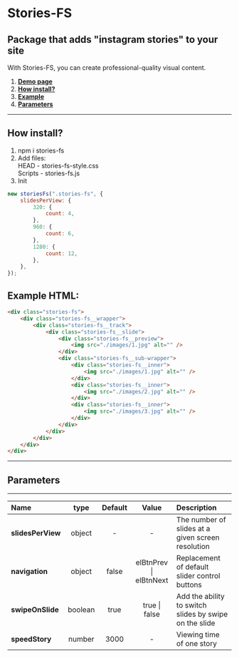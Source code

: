 # Stories-FS

## Package that adds "instagram stories" to your site

With Stories-FS, you can create professional-quality visual content.

1. [**Demo page**](https://alekseevich-psk.github.io/storiesForSite/dist/)
2. [**How install?**](#how-install)
3. [**Example**](#example)
4. [**Parameters**](#parameters)

---

## How install?

1. npm i stories-fs
2. Add files: <br> HEAD - stories-fs-style.css <br>
   Scripts - stories-fs.js
3. Init

```js
new storiesFs(".stories-fs", {
    slidesPerView: {
        320: {
            count: 4,
        },
        960: {
            count: 6,
        },
        1280: {
            count: 12,
        },
    },
});
```

## Example HTML:

```html
<div class="stories-fs">
    <div class="stories-fs__wrapper">
        <div class="stories-fs__track">
            <div class="stories-fs__slide">
                <div class="stories-fs__preview">
                    <img src="./images/1.jpg" alt="" />
                </div>
                <div class="stories-fs__sub-wrapper">
                    <div class="stories-fs__inner">
                        <img src="./images/1.jpg" alt="" />
                    </div>
                    <div class="stories-fs__inner">
                        <img src="./images/2.jpg" alt="" />
                    </div>
                    <div class="stories-fs__inner">
                        <img src="./images/3.jpg" alt="" />
                    </div>
                </div>
            </div>
        </div>
    </div>
</div>
```

---

## Parameters

---

| Name              |  type   | Default |           Value            | Description                                            |
| :---------------- | :-----: | :-----: | :------------------------: | :----------------------------------------------------- |
| **slidesPerView** | object  |    -    |             -              | The number of slides at a given screen resolution      |
| **navigation**    | object  |  false  | elBtnPrev &#124; elBtnNext | Replacement of default slider control buttons          |
| **swipeOnSlide**  | boolean |  true   |     true &#124; false      | Add the ability to switch slides by swipe on the slide |
| **speedStory**    | number  |  3000   |             -              | Viewing time of one story                              |
